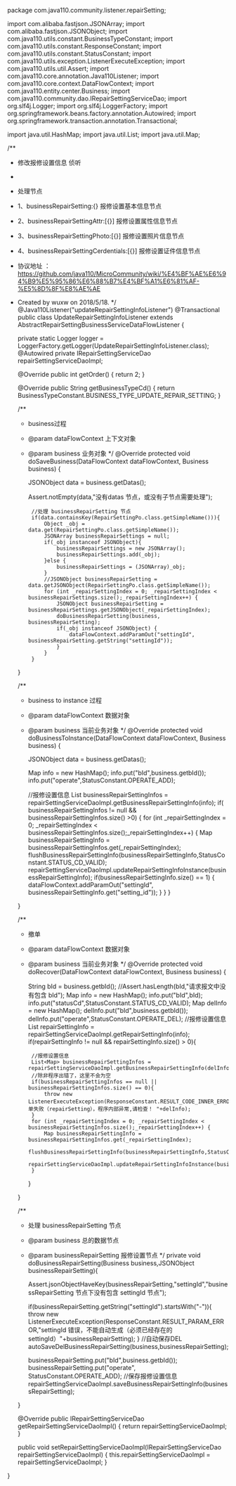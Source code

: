 package com.java110.community.listener.repairSetting;

import com.alibaba.fastjson.JSONArray;
import com.alibaba.fastjson.JSONObject;
import com.java110.utils.constant.BusinessTypeConstant;
import com.java110.utils.constant.ResponseConstant;
import com.java110.utils.constant.StatusConstant;
import com.java110.utils.exception.ListenerExecuteException;
import com.java110.utils.util.Assert;
import com.java110.core.annotation.Java110Listener;
import com.java110.core.context.DataFlowContext;
import com.java110.entity.center.Business;
import com.java110.community.dao.IRepairSettingServiceDao;
import org.slf4j.Logger;
import org.slf4j.LoggerFactory;
import org.springframework.beans.factory.annotation.Autowired;
import org.springframework.transaction.annotation.Transactional;

import java.util.HashMap;
import java.util.List;
import java.util.Map;

/**
 * 修改报修设置信息 侦听
 *
 * 处理节点
 * 1、businessRepairSetting:{} 报修设置基本信息节点
 * 2、businessRepairSettingAttr:[{}] 报修设置属性信息节点
 * 3、businessRepairSettingPhoto:[{}] 报修设置照片信息节点
 * 4、businessRepairSettingCerdentials:[{}] 报修设置证件信息节点
 * 协议地址 ：https://github.com/java110/MicroCommunity/wiki/%E4%BF%AE%E6%94%B9%E5%95%86%E6%88%B7%E4%BF%A1%E6%81%AF-%E5%8D%8F%E8%AE%AE
 * Created by wuxw on 2018/5/18.
 */
@Java110Listener("updateRepairSettingInfoListener")
@Transactional
public class UpdateRepairSettingInfoListener extends AbstractRepairSettingBusinessServiceDataFlowListener {

    private static Logger logger = LoggerFactory.getLogger(UpdateRepairSettingInfoListener.class);
    @Autowired
    private IRepairSettingServiceDao repairSettingServiceDaoImpl;

    @Override
    public int getOrder() {
        return 2;
    }

    @Override
    public String getBusinessTypeCd() {
        return BusinessTypeConstant.BUSINESS_TYPE_UPDATE_REPAIR_SETTING;
    }

    /**
     * business过程
     * @param dataFlowContext 上下文对象
     * @param business 业务对象
     */
    @Override
    protected void doSaveBusiness(DataFlowContext dataFlowContext, Business business) {

        JSONObject data = business.getDatas();

        Assert.notEmpty(data,"没有datas 节点，或没有子节点需要处理");


            //处理 businessRepairSetting 节点
            if(data.containsKey(RepairSettingPo.class.getSimpleName())){
                Object _obj = data.get(RepairSettingPo.class.getSimpleName());
                JSONArray businessRepairSettings = null;
                if(_obj instanceof JSONObject){
                    businessRepairSettings = new JSONArray();
                    businessRepairSettings.add(_obj);
                }else {
                    businessRepairSettings = (JSONArray)_obj;
                }
                //JSONObject businessRepairSetting = data.getJSONObject(RepairSettingPo.class.getSimpleName());
                for (int _repairSettingIndex = 0; _repairSettingIndex < businessRepairSettings.size();_repairSettingIndex++) {
                    JSONObject businessRepairSetting = businessRepairSettings.getJSONObject(_repairSettingIndex);
                    doBusinessRepairSetting(business, businessRepairSetting);
                    if(_obj instanceof JSONObject) {
                        dataFlowContext.addParamOut("settingId", businessRepairSetting.getString("settingId"));
                    }
                }
            }
    }


    /**
     * business to instance 过程
     * @param dataFlowContext 数据对象
     * @param business 当前业务对象
     */
    @Override
    protected void doBusinessToInstance(DataFlowContext dataFlowContext, Business business) {

        JSONObject data = business.getDatas();

        Map info = new HashMap();
        info.put("bId",business.getbId());
        info.put("operate",StatusConstant.OPERATE_ADD);

        //报修设置信息
        List<Map> businessRepairSettingInfos = repairSettingServiceDaoImpl.getBusinessRepairSettingInfo(info);
        if( businessRepairSettingInfos != null && businessRepairSettingInfos.size() >0) {
            for (int _repairSettingIndex = 0; _repairSettingIndex < businessRepairSettingInfos.size();_repairSettingIndex++) {
                Map businessRepairSettingInfo = businessRepairSettingInfos.get(_repairSettingIndex);
                flushBusinessRepairSettingInfo(businessRepairSettingInfo,StatusConstant.STATUS_CD_VALID);
                repairSettingServiceDaoImpl.updateRepairSettingInfoInstance(businessRepairSettingInfo);
                if(businessRepairSettingInfo.size() == 1) {
                    dataFlowContext.addParamOut("settingId", businessRepairSettingInfo.get("setting_id"));
                }
            }
        }

    }

    /**
     * 撤单
     * @param dataFlowContext 数据对象
     * @param business 当前业务对象
     */
    @Override
    protected void doRecover(DataFlowContext dataFlowContext, Business business) {

        String bId = business.getbId();
        //Assert.hasLength(bId,"请求报文中没有包含 bId");
        Map info = new HashMap();
        info.put("bId",bId);
        info.put("statusCd",StatusConstant.STATUS_CD_VALID);
        Map delInfo = new HashMap();
        delInfo.put("bId",business.getbId());
        delInfo.put("operate",StatusConstant.OPERATE_DEL);
        //报修设置信息
        List<Map> repairSettingInfo = repairSettingServiceDaoImpl.getRepairSettingInfo(info);
        if(repairSettingInfo != null && repairSettingInfo.size() > 0){

            //报修设置信息
            List<Map> businessRepairSettingInfos = repairSettingServiceDaoImpl.getBusinessRepairSettingInfo(delInfo);
            //除非程序出错了，这里不会为空
            if(businessRepairSettingInfos == null || businessRepairSettingInfos.size() == 0){
                throw new ListenerExecuteException(ResponseConstant.RESULT_CODE_INNER_ERROR,"撤单失败（repairSetting），程序内部异常,请检查！ "+delInfo);
            }
            for (int _repairSettingIndex = 0; _repairSettingIndex < businessRepairSettingInfos.size();_repairSettingIndex++) {
                Map businessRepairSettingInfo = businessRepairSettingInfos.get(_repairSettingIndex);
                flushBusinessRepairSettingInfo(businessRepairSettingInfo,StatusConstant.STATUS_CD_VALID);
                repairSettingServiceDaoImpl.updateRepairSettingInfoInstance(businessRepairSettingInfo);
            }
        }

    }



    /**
     * 处理 businessRepairSetting 节点
     * @param business 总的数据节点
     * @param businessRepairSetting 报修设置节点
     */
    private void doBusinessRepairSetting(Business business,JSONObject businessRepairSetting){

        Assert.jsonObjectHaveKey(businessRepairSetting,"settingId","businessRepairSetting 节点下没有包含 settingId 节点");

        if(businessRepairSetting.getString("settingId").startsWith("-")){
            throw new ListenerExecuteException(ResponseConstant.RESULT_PARAM_ERROR,"settingId 错误，不能自动生成（必须已经存在的settingId）"+businessRepairSetting);
        }
        //自动保存DEL
        autoSaveDelBusinessRepairSetting(business,businessRepairSetting);

        businessRepairSetting.put("bId",business.getbId());
        businessRepairSetting.put("operate", StatusConstant.OPERATE_ADD);
        //保存报修设置信息
        repairSettingServiceDaoImpl.saveBusinessRepairSettingInfo(businessRepairSetting);

    }



    @Override
    public IRepairSettingServiceDao getRepairSettingServiceDaoImpl() {
        return repairSettingServiceDaoImpl;
    }

    public void setRepairSettingServiceDaoImpl(IRepairSettingServiceDao repairSettingServiceDaoImpl) {
        this.repairSettingServiceDaoImpl = repairSettingServiceDaoImpl;
    }



}
